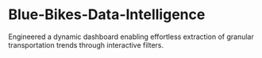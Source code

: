 # Blue-Bikes-Data-Intelligence
Engineered a dynamic dashboard enabling effortless extraction of granular transportation trends through interactive filters.
